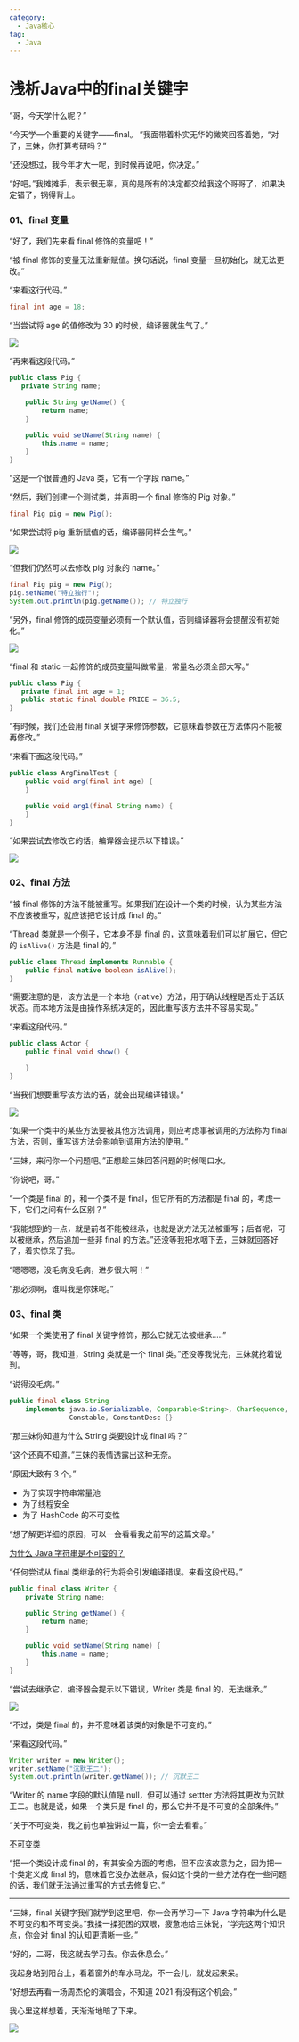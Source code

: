 ```yaml
---
category:
  - Java核心
tag:
  - Java
---
```


# 浅析Java中的final关键字


“哥，今天学什么呢？”

“今天学一个重要的关键字——final。 ”我面带着朴实无华的微笑回答着她，“对了，三妹，你打算考研吗？”

“还没想过，我今年才大一呢，到时候再说吧，你决定。”

“好吧。”我摊摊手，表示很无辜，真的是所有的决定都交给我这个哥哥了，如果决定错了，锅得背上。

### 01、final 变量

“好了，我们先来看 final 修饰的变量吧！”

“被 final 修饰的变量无法重新赋值。换句话说，final 变量一旦初始化，就无法更改。”

“来看这行代码。”

```java
final int age = 18;
```

“当尝试将 age 的值修改为 30 的时候，编译器就生气了。”

![](http://cdn.tobebetterjavaer.com/tobebetterjavaer/images/keywords/23-01.png)

“再来看这段代码。”

```java
public class Pig {
   private String name;

    public String getName() {
        return name;
    }

    public void setName(String name) {
        this.name = name;
    }
}
```

“这是一个很普通的 Java 类，它有一个字段 name。”

“然后，我们创建一个测试类，并声明一个 final 修饰的 Pig 对象。”

```java
final Pig pig = new Pig();
```

“如果尝试将 pig 重新赋值的话，编译器同样会生气。”

![](http://cdn.tobebetterjavaer.com/tobebetterjavaer/images/keywords/23-02.png)

“但我们仍然可以去修改 pig 对象的 name。”

```java
final Pig pig = new Pig();
pig.setName("特立独行");
System.out.println(pig.getName()); // 特立独行
```

“另外，final 修饰的成员变量必须有一个默认值，否则编译器将会提醒没有初始化。”

![](http://cdn.tobebetterjavaer.com/tobebetterjavaer/images/keywords/23-03.png)

“final 和 static 一起修饰的成员变量叫做常量，常量名必须全部大写。”

```java
public class Pig {
   private final int age = 1;
   public static final double PRICE = 36.5;
}
```

“有时候，我们还会用 final 关键字来修饰参数，它意味着参数在方法体内不能被再修改。”

“来看下面这段代码。”

```java
public class ArgFinalTest {
    public void arg(final int age) {
    }

    public void arg1(final String name) {
    }
}
```

“如果尝试去修改它的话，编译器会提示以下错误。”

![](http://cdn.tobebetterjavaer.com/tobebetterjavaer/images/keywords/23-04.png)

### 02、final 方法

“被 final 修饰的方法不能被重写。如果我们在设计一个类的时候，认为某些方法不应该被重写，就应该把它设计成 final 的。”

“Thread 类就是一个例子，它本身不是 final 的，这意味着我们可以扩展它，但它的 `isAlive()` 方法是 final 的。”

```java
public class Thread implements Runnable {
    public final native boolean isAlive();
}
```
“需要注意的是，该方法是一个本地（native）方法，用于确认线程是否处于活跃状态。而本地方法是由操作系统决定的，因此重写该方法并不容易实现。”

“来看这段代码。”

```java
public class Actor {
    public final void show() {

    }
}
```

“当我们想要重写该方法的话，就会出现编译错误。”

![](http://cdn.tobebetterjavaer.com/tobebetterjavaer/images/keywords/23-05.png)

“如果一个类中的某些方法要被其他方法调用，则应考虑事被调用的方法称为 final 方法，否则，重写该方法会影响到调用方法的使用。”

“三妹，来问你一个问题吧。”正想趁三妹回答问题的时候喝口水。

“你说吧，哥。”

“一个类是 final 的，和一个类不是 final，但它所有的方法都是 final 的，考虑一下，它们之间有什么区别？”

“我能想到的一点，就是前者不能被继承，也就是说方法无法被重写；后者呢，可以被继承，然后追加一些非 final 的方法。”还没等我把水咽下去，三妹就回答好了，着实惊呆了我。

“嗯嗯嗯，没毛病没毛病，进步很大啊！”

“那必须啊，谁叫我是你妹呢。”

### 03、final 类

“如果一个类使用了 final 关键字修饰，那么它就无法被继承.....”

“等等，哥，我知道，String 类就是一个 final 类。”还没等我说完，三妹就抢着说到。

“说得没毛病。”

```java
public final class String
    implements java.io.Serializable, Comparable<String>, CharSequence,
               Constable, ConstantDesc {}
```

“那三妹你知道为什么 String 类要设计成 final 吗？”

“这个还真不知道。”三妹的表情透露出这种无奈。

“原因大致有 3 个。”

- 为了实现字符串常量池
- 为了线程安全
- 为了 HashCode 的不可变性

“想了解更详细的原因，可以一会看看我之前写的这篇文章。”

[为什么 Java 字符串是不可变的？](https://mp.weixin.qq.com/s/CRQrm5zGpqWxYL_ztk-b2Q)

“任何尝试从 final 类继承的行为将会引发编译错误。来看这段代码。”

```java
public final class Writer {
    private String name;

    public String getName() {
        return name;
    }

    public void setName(String name) {
        this.name = name;
    }
}
```

“尝试去继承它，编译器会提示以下错误，Writer 类是 final 的，无法继承。”

![](http://cdn.tobebetterjavaer.com/tobebetterjavaer/images/keywords/23-06.png)

“不过，类是 final 的，并不意味着该类的对象是不可变的。”

“来看这段代码。”

```java
Writer writer = new Writer();
writer.setName("沉默王二");
System.out.println(writer.getName()); // 沉默王二
```

“Writer 的 name 字段的默认值是 null，但可以通过 settter 方法将其更改为沉默王二。也就是说，如果一个类只是 final 的，那么它并不是不可变的全部条件。”

“关于不可变类，我之前也单独讲过一篇，你一会去看看。”

[不可变类](https://mp.weixin.qq.com/s/wbdV9rV60AwWiiTEBYPP7g)

“把一个类设计成 final 的，有其安全方面的考虑，但不应该故意为之，因为把一个类定义成 final 的，意味着它没办法继承，假如这个类的一些方法存在一些问题的话，我们就无法通过重写的方式去修复它。”


------

“三妹，final 关键字我们就学到这里吧，你一会再学习一下 Java 字符串为什么是不可变的和不可变类。”我揉一揉犯困的双眼，疲惫地给三妹说，“学完这两个知识点，你会对 final 的认知更清晰一些。”

“好的，二哥，我这就去学习去。你去休息会。”

我起身站到阳台上，看着窗外的车水马龙，不一会儿，就发起来呆。

“好想去再看一场周杰伦的演唱会，不知道 2021 有没有这个机会。”

我心里这样想着，天渐渐地暗了下来。

![](http://cdn.tobebetterjavaer.com/tobebetterjavaer/images/xingbiaogongzhonghao.png)